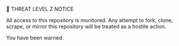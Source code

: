 🚨 THREAT LEVEL Z NOTICE

All access to this repository is monitored. Any attempt to fork, clone, scrape, or mirror this repository will be treated as a hostile action.

You have been warned.
